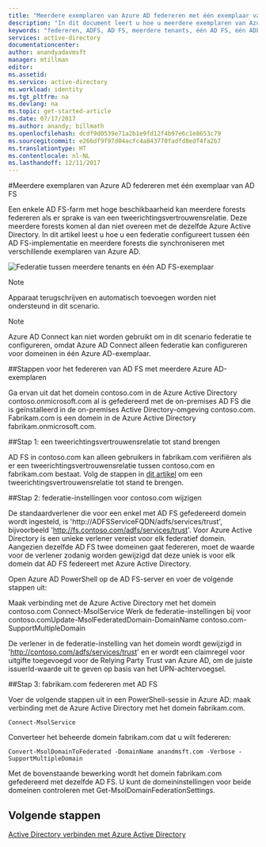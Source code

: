 ```yaml
---
title: "Meerdere exemplaren van Azure AD federeren met één exemplaar van AD FS | Microsoft Docs"
description: "In dit document leert u hoe u meerdere exemplaren van Azure AD federeert met één exemplaar van AD FS."
keywords: "federeren, ADFS, AD FS, meerdere tenants, één AD FS, één ADFS, federatie met meerdere tenants, adfs met meerdere forests, aad connect, federatie, federatie tussen tenants"
services: active-directory
documentationcenter: 
author: anandyadavmsft
manager: mtillman
editor: 
ms.assetid: 
ms.service: active-directory
ms.workload: identity
ms.tgt_pltfrm: na
ms.devlang: na
ms.topic: get-started-article
ms.date: 07/17/2017
ms.author: anandy; billmath
ms.openlocfilehash: dcdf9d0539e71a2b1e9fd12f4b97e6c1e8653c79
ms.sourcegitcommit: e266df9f97d04acfc4a843770fadfd8edf4fa2b7
ms.translationtype: HT
ms.contentlocale: nl-NL
ms.lasthandoff: 12/11/2017
---
```

#<a name="federate-multiple-instances-of-azure-ad-with-single-instance-of-ad-fs"></a>Meerdere exemplaren van Azure AD federeren met één exemplaar van AD FS

Een enkele AD FS-farm met hoge beschikbaarheid kan meerdere forests federeren als er sprake is van een tweerichtingsvertrouwensrelatie. Deze meerdere forests komen al dan niet overeen met de dezelfde Azure Active Directory. In dit artikel leest u hoe u een federatie configureert tussen één AD FS-implementatie en meerdere forests die synchroniseren met verschillende exemplaren van Azure AD.

![Federatie tussen meerdere tenants en één AD FS-exemplaar](media/active-directory-aadconnectfed-single-adfs-multitenant-federation/concept.png)
 
> [!NOTE]
> Apparaat terugschrijven en automatisch toevoegen worden niet ondersteund in dit scenario.

> [!NOTE]
> Azure AD Connect kan niet worden gebruikt om in dit scenario federatie te configureren, omdat Azure AD Connect alleen federatie kan configureren voor domeinen in één Azure AD-exemplaar.

##<a name="steps-for-federating-ad-fs-with-multiple-azure-ad"></a>Stappen voor het federeren van AD FS met meerdere Azure AD-exemplaren

Ga ervan uit dat het domein contoso.com in de Azure Active Directory contoso.onmicrosoft.com al is gefedereerd met de on-premises AD FS die is geïnstalleerd in de on-premises Active Directory-omgeving contoso.com. Fabrikam.com is een domein in de Azure Active Directory fabrikam.onmicrosoft.com.

##<a name="step-1-establish-a-two-way-trust"></a>Stap 1: een tweerichtingsvertrouwensrelatie tot stand brengen
 
AD FS in contoso.com kan alleen gebruikers in fabrikam.com verifiëren als er een tweerichtingsvertrouwensrelatie tussen contoso.com en fabrikam.com bestaat. Volg de stappen in [dit artikel](https://technet.microsoft.com/library/cc816590.aspx) om een tweerichtingsvertrouwensrelatie tot stand te brengen.
 
##<a name="step-2-modify-contosocom-federation-settings"></a>Stap 2: federatie-instellingen voor contoso.com wijzigen 
 
De standaardverlener die voor een enkel met AD FS gefedereerd domein wordt ingesteld, is 'http://ADFSServiceFQDN/adfs/services/trust', bijvoorbeeld 'http://fs.contoso.com/adfs/services/trust'. Voor Azure Active Directory is een unieke verlener vereist voor elk federatief domein. Aangezien dezelfde AD FS twee domeinen gaat federeren, moet de waarde voor de verlener zodanig worden gewijzigd dat deze uniek is voor elk domein dat AD FS federeert met Azure Active Directory. 
 
Open Azure AD PowerShell op de AD FS-server en voer de volgende stappen uit:
 
Maak verbinding met de Azure Active Directory met het domein contoso.com
Connect-MsolService
Werk de federatie-instellingen bij voor contoso.comUpdate-MsolFederatedDomain-DomainName contoso.com-SupportMultipleDomain
 
De verlener in de federatie-instelling van het domein wordt gewijzigd in 'http://contoso.com/adfs/services/trust' en er wordt een claimregel voor uitgifte toegevoegd voor de Relying Party Trust van Azure AD, om de juiste issuerId-waarde uit te geven op basis van het UPN-achtervoegsel.
 
##<a name="step-3-federate-fabrikamcom-with-ad-fs"></a>Stap 3: fabrikam.com federeren met AD FS
 
Voer de volgende stappen uit in een PowerShell-sessie in Azure AD: maak verbinding met de Azure Active Directory met het domein fabrikam.com.

    Connect-MsolService
Converteer het beheerde domein fabrikam.com dat u wilt federeren:

    Convert-MsolDomainToFederated -DomainName anandmsft.com -Verbose -SupportMultipleDomain
 
Met de bovenstaande bewerking wordt het domein fabrikam.com gefedereerd met dezelfde AD FS. U kunt de domeininstellingen voor beide domeinen controleren met Get-MsolDomainFederationSettings.

## <a name="next-steps"></a>Volgende stappen
[Active Directory verbinden met Azure Active Directory](active-directory-aadconnect.md)
